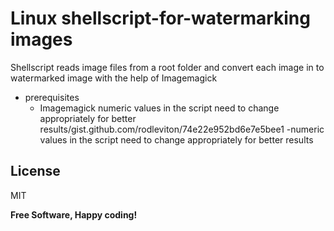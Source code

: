 # Linux shellscript-for-watermarking images

Shellscript reads image files from a root folder and convert each image in to watermarked image with the help of Imagemagick

- prerequisites
  - Imagemagick numeric values in the script need to change appropriately for better results/gist.github.com/rodleviton/74e22e952bd6e7e5bee1
-numeric values in the script need to change appropriately for better results

License
----

MIT


**Free Software, Happy coding!**

